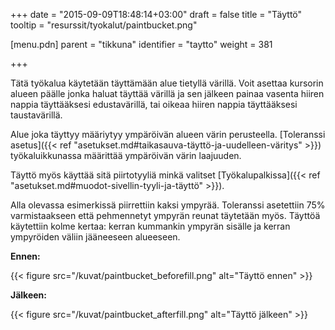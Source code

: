 +++
date = "2015-09-09T18:48:14+03:00"
draft = false
title = "Täyttö"
tooltip = "resurssit/tyokalut/paintbucket.png"

[menu.pdn]
	parent = "tikkuna"
	identifier = "taytto"
	weight = 381

+++

Tätä työkalua käytetään täyttämään alue tietyllä värillä. Voit asettaa kursorin alueen päälle jonka haluat täyttää värillä ja sen jälkeen painaa vasenta hiiren nappia täyttääksesi 
edustavärillä, tai oikeaa hiiren nappia täyttääksesi taustavärillä.

Alue joka täyttyy määriytyy ympäröivän alueen värin perusteella. [Toleranssi asetus]({{< ref "asetukset.md#taikasauva-täyttö-ja-uudelleen-väritys" >}}) työkaluikkunassa määrittää ympäröivän värin laajuuden.

Täyttö myös käyttää sitä piirtotyyliä minkä valitset [Työkalupalkissa]({{< ref "asetukset.md#muodot-sivellin-tyyli-ja-täyttö" >}}).

Alla olevassa esimerkissä piirrettiin kaksi ympyrää. Toleranssi asetettiin 75% varmistaakseen että pehmennetyt ympyrän reunat täytetään myös. Täyttöä käytettiin kolme kertaa: 
kerran kummankin ympyrän sisälle ja kerran ympyröiden väliin jääneeseen alueeseen.

**Ennen:**

{{< figure src="/kuvat/paintbucket_beforefill.png" alt="Täyttö ennen" >}}

**Jälkeen:**

{{< figure src="/kuvat/paintbucket_afterfill.png" alt="Täyttö jälkeen" >}}
